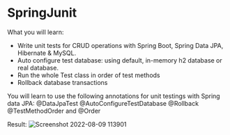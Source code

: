 # SpringJunit

What you will learn:
- Write unit tests for CRUD operations with Spring Boot, Spring Data JPA, Hibernate & MySQL.
- Auto configure test database: using default, in-memory h2 database or real database.
- Run the whole Test class in order of test methods
- Rollback database transactions

You will learn to use the following annotations for unit testings with Spring data JPA:
@DataJpaTest
@AutoConfigureTestDatabase
@Rollback
@TestMethodOrder and @Order

Result: 
![Screenshot 2022-08-09 113901](https://user-images.githubusercontent.com/58262966/183565947-129186d5-698f-4b12-86ad-ef772d0de2a0.png)
